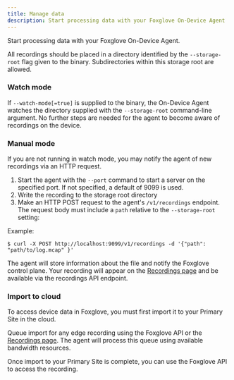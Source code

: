 ```yaml
---
title: Manage data
description: Start processing data with your Foxglove On-Device Agent
---
```


Start processing data with your Foxglove On-Device Agent.

All recordings should be placed in a directory identified by the `--storage-root` flag given to the binary. Subdirectories within this storage root are allowed.

### Watch mode

If `--watch-mode[=true]` is supplied to the binary, the On-Device Agent watches the directory supplied with the `--storage-root` command-line argument. No further steps are needed for the agent to become aware of recordings on the device.

### Manual mode

If you are not running in watch mode, you may notify the agent of new recordings via an HTTP request.

1. Start the agent with the `--port` command to start a server on the specified port. If not specified, a default of 9099 is used.
2. Write the recording to the storage root directory
3. Make an HTTP POST request to the agent's `/v1/recordings` endpoint. The request body must include a `path` relative to the `--storage-root` setting:

Example:

```shell
$ curl -X POST http://localhost:9099/v1/recordings -d '{"path": "path/to/log.mcap" }'
```

The agent will store information about the file and notify the Foxglove control plane. Your recording will appear on the [Recordings page](https://console.foxglove.dev/recordings) and be available via the recordings API endpoint.

### Import to cloud

To access device data in Foxglove, you must first import it to your Primary Site in the cloud.

Queue import for any edge recording using the Foxglove API or the [Recordings page](https://console.foxglove.dev/recordings). The agent will process this queue using available bandwidth resources.

Once import to your Primary Site is complete, you can use the Foxglove API to access the recording.
